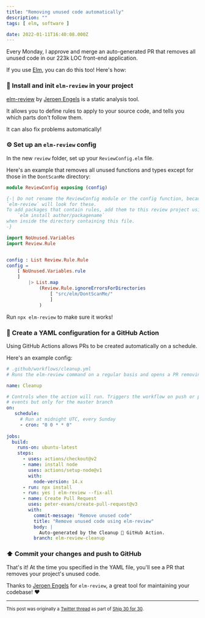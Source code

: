 ```yaml
---
title: "Removing unused code automatically"
description: ""
tags: [ elm, software ]

date: 2022-01-11T16:40:08.000Z
---
```


Every Monday, I approve and merge an auto-generated PR that removes all unused code in our 223k LOC front-end application.

If you use [Elm](https://twitter.com/elmlang), you can do this too! Here's how:

### 📂 Install and init `elm-review` in your project

[elm-review](https://github.com/jfmengels/elm-review) by [Jeroen Engels](https://twitter.com/jfmengels) is a static analysis tool.

It allows you to define rules to apply to your source code, and tells you which parts don't follow them.

It can also fix problems automatically!

### ⚙️ Set up an `elm-review` config

In the new `review` folder, set up your `ReviewConfig.elm` file.

Here's an example that removes all unused functions and types except for those in the `DontScanMe` directory:

```elm
module ReviewConfig exposing (config)

{-| Do not rename the ReviewConfig module or the config function, because
`elm-review` will look for these.
To add packages that contain rules, add them to this review project using
    `elm install author/packagename`
when inside the directory containing this file.
-}

import NoUnused.Variables
import Review.Rule


config : List Review.Rule.Rule
config =
    [ NoUnused.Variables.rule
    ]
        |> List.map
            (Review.Rule.ignoreErrorsForDirectories
                [ "src/elm/DontScanMe/"
                ]
            )
```

Run `npx elm-review` to make sure it works!

### 📄 Create a YAML configuration for a GitHub Action

Using GitHub Actions allows PRs to be created automatically on a schedule.

Here's an example config:

```yaml
# .github/workflows/cleanup.yml
# Runs the elm-review command on a regular basis and opens a PR removing unused code

name: Cleanup

# Controls when the action will run. Triggers the workflow on push or pull request
# events but only for the master branch
on:
   schedule:
     # Run at midnight UTC, every Sunday
     - cron: "0 0 * * 0"
    
jobs:
  build:
    runs-on: ubuntu-latest
    steps:
      - uses: actions/checkout@v2
      - name: install node
        uses: actions/setup-node@v1
        with:
          node-version: 14.x
      - run: npx install
      - run: yes | elm-review --fix-all
      - name: Create Pull Request
        uses: peter-evans/create-pull-request@v3
        with:
          commit-message: "Remove unused code"
          title: "Remove unused code using elm-review"
          body: |
            Auto-generated by the Cleanup 🧹 GitHub Action.
          branch: elm-review-cleanup
```

### ⬆️ Commit your changes and push to GitHub

That's it! At the time you specified in the YAML file, you'll see a PR that removes your project's unused code.

Thanks to [Jeroen Engels](https://twitter.com/jfmengels) for `elm-review`, a great tool for maintaining your codebase! ❤️

---

<small>This post was originally a [Twitter thread](https://twitter.com/DuncanMalashock/status/1480942614966845443) as part of [Ship 30 for 30](https://www.ship30for30.com/).</small>